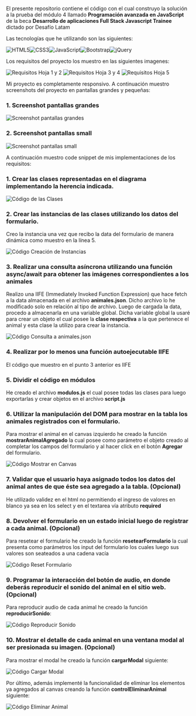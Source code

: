 El presente repositorio contiene el código con el cual construyo la solución a la prueba del módulo 4 llamado **Programación avanzada en JavaScript** de la beca **Desarrollo de aplicaciones Full Stack Javascript Trainee** dictado por Desafío Latam

Las tecnologías que he utilizando son las siguientes:

![HTML5](https://img.shields.io/badge/html5-%23E34F26.svg?style=for-the-badge&logo=html5&logoColor=white)![CSS3](https://img.shields.io/badge/css3-%231572B6.svg?style=for-the-badge&logo=css3&logoColor=white)![JavaScript](https://img.shields.io/badge/javascript-%23323330.svg?style=for-the-badge&logo=javascript&logoColor=%23F7DF1E)![Bootstrap](https://img.shields.io/badge/bootstrap-%238511FA.svg?style=for-the-badge&logo=bootstrap&logoColor=white)![jQuery](https://img.shields.io/badge/jquery-%230769AD.svg?style=for-the-badge&logo=jquery&logoColor=white)

Los requisitos del proyecto los muestro en las siguientes imagenes:

![Requisitos Hoja 1 y 2](./assets/imgs/screenshots/requisitos_uno_dos.webp)
![Requisitos Hoja 3 y 4](./assets/imgs/screenshots/requisitos_tres_cuatro.webp)
![Requisitos Hoja 5](./assets/imgs/screenshots/requisitos_cinco.webp)

Mi proyecto es completamente responsivo. A continuación muestro screenshots del proyecto en pantallas grandes y pequeñas:

### 1. Screenshot pantallas grandes

![Screenshot pantallas grandes](./assets/imgs/screenshots/screenshots_big_screen.webp)

### 2. Screenshot pantallas small

![Screenshot pantallas small](./assets/imgs/screenshots/screenshot_small_screen.webp)

A continuación muestro code snippet de mis implementaciones de los requisitos:

### 1. Crear las clases representadas en el diagrama implementando la herencia indicada.

![Código de las Clases](./assets/imgs/screenshots/code_clases.webp)

### 2. Crear las instancias de las clases utilizando los datos del formulario.

Creo la instancia una vez que recibo la data del formulario de manera dinámica como muestro en la línea 5.

![Código Creación de Instancias](./assets/imgs/screenshots/code_instancias.webp)

### 3. Realizar una consulta asíncrona utilizando una función async/await para obtener las imágenes correspondientes a los animales

Realizo una IIFE (Immediately Invoked Function Expression) que hace fetch a la data almacenada en el archivo **animales.json**. Dicho archivo lo he modificado solo en relación al tipo de archivo. Luego de cargada la data, procedo a almacenarla en una variable global. Dicha variable global la usaré para crear un objeto el cual posee la **clase respectiva** a la que pertenece el animal y esta clase la utilizo para crear la instancia.

![Código Consulta a animales.json](./assets/imgs/screenshots/code_consulta_asincrona.webp)

### 4. Realizar por lo menos una función autoejecutable IIFE

El código que muestro en el punto 3 anterior es IIFE

### 5. Dividir el código en módulos

He creado el archivo **modulos.js** el cual posee todas las clases para luego exportarlas y crear objetos en el archivo **script.js**

### 6. Utilizar la manipulación del DOM para mostrar en la tabla los animales registrados con el formulario.

Para mostrar el animal en el canvas izquierdo he creado la función **mostrarAnimalAgregado** la cual posee como parámetro el objeto creado al completar los campos del formulario y al hacer click en el botón **Agregar** del formulario.

![Código Mostrar en Canvas](./assets/imgs/screenshots/code_mostrar_animal.webp)

### 7. Validar que el usuario haya asignado todos los datos del animal antes de que éste sea agregado a la tabla. (Opcional)

He utilizado validez en el html no permitiendo el ingreso de valores en blanco ya sea en los select y en el textarea vía atributo **required**

### 8. Devolver el formulario en un estado inicial luego de registrar a cada animal. (Opcional)

Para resetear el formulario he creado la función **resetearFormulario** la cual presenta como parámetros los input del formulario los cuales luego sus valores son seateados a una cadena vacía

![Código Reset Formulario](./assets/imgs/screenshots/code_reset_formulario.webp)

### 9. Programar la interacción del botón de audio, en donde deberás reproducir el sonido del animal en el sitio web. (Opcional)

Para reproducir audio de cada animal he creado la función **reproducirSonido**:

![Código Reproducir Sonido](./assets/imgs/screenshots/code_reproducir_audio.webp)

### 10. Mostrar el detalle de cada animal en una ventana modal al ser presionada su imagen. (Opcional)

Para mostrar el modal he creado la función **cargarModal** siguiente:

![Código Cargar Modal](./assets/imgs/screenshots/code_modal.webp)

Por último, además implementé la funcionalidad de eliminar los elementos ya agregados al canvas creando la función **controlEliminarAnimal** siguiente:

![Código Eliminar Animal](./assets/imgs/screenshots/code_eliminar_animal.webp)
